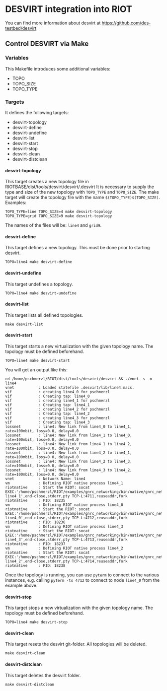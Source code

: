 # DESVIRT integration into RIOT

You can find more information about desvirt at
https://github.com/des-testbed/desvirt

## Control DESVIRT via Make

### Variables

This Makefile introduces some additional variables:
 * TOPO
 * TOPO_SIZE
 * TOPO_TYPE

### Targets

It defines the following targets:
 * desvirt-topology
 * desvirt-define
 * desvirt-undefine
 * desvirt-list
 * desvirt-start
 * desvirt-stop
 * desvirt-clean
 * desvirt-distclean

#### desvirt-topology

This target creates a new topology file in RIOTBASE/dist/tools/desvirt/desvirt/.desvirt
It is necessary to supply the type and size of the new topology with `TOPO_TYPE` and `TOPO_SIZE`.
The make target will create the topology file with the name `$(TOPO_TYPE)$(TOPO_SIZE)`.
Examples:
```
TOPO_TYPE=line TOPO_SIZE=4 make desvirt-topology
TOPO_TYPE=grid TOPO_SIZE=9 make desvirt-topology
```
The names of the files will be: `line4` and `grid9`.

#### desvirt-define

This target defines a new topology. This must be done prior to starting desvirt.
```
TOPO=line4 make desvirt-define
```

#### desvirt-undefine

This target undefines a topology.
```
TOPO=line4 make desvirt-undefine
```

#### desvirt-list

This target lists all defined topologies.
```
make desvirt-list
```

#### desvirt-start

This target starts a new virtualization with the given topology name.
The topology must be defined beforehand.
```
TOPO=line4 make desvirt-start
```

You will get an output like this:
```
cd /home/pschmerzl/RIOT/dist/tools/desvirt/desvirt && ./vnet -s -n line4
vnet           : Loaded statefile .desvirt/lib/line4.macs.
vif            : creating line4_0 for pschmerzl
vif            : Creating tap: line4_0
vif            : creating line4_1 for pschmerzl
vif            : Creating tap: line4_1
vif            : creating line4_2 for pschmerzl
vif            : Creating tap: line4_2
vif            : creating line4_3 for pschmerzl
vif            : Creating tap: line4_3
lossnet        : line4: New link from line4_0 to line4_1, rate=100mbit, loss=0.0, delay=0.0
lossnet        : line4: New link from line4_1 to line4_0, rate=100mbit, loss=0.0, delay=0.0
lossnet        : line4: New link from line4_1 to line4_2, rate=100mbit, loss=0.0, delay=0.0
lossnet        : line4: New link from line4_2 to line4_1, rate=100mbit, loss=0.0, delay=0.0
lossnet        : line4: New link from line4_2 to line4_3, rate=100mbit, loss=0.0, delay=0.0
lossnet        : line4: New link from line4_3 to line4_2, rate=100mbit, loss=0.0, delay=0.0
vnet           : Network Name: line4
vm             : Defining RIOT native process line4_1
riotnative     : Start the RIOT: socat EXEC:'/home/pschmerzl/RIOT/examples/gnrc_networking/bin/native/gnrc_networking.elf line4_1',end-close,stderr,pty TCP-L:4711,reuseaddr,fork
riotnative     : PID: 18235
vm             : Defining RIOT native process line4_0
riotnative     : Start the RIOT: socat EXEC:'/home/pschmerzl/RIOT/examples/gnrc_networking/bin/native/gnrc_networking.elf line4_0',end-close,stderr,pty TCP-L:4712,reuseaddr,fork
riotnative     : PID: 18236
vm             : Defining RIOT native process line4_3
riotnative     : Start the RIOT: socat EXEC:'/home/pschmerzl/RIOT/examples/gnrc_networking/bin/native/gnrc_networking.elf line4_3',end-close,stderr,pty TCP-L:4713,reuseaddr,fork
riotnative     : PID: 18237
vm             : Defining RIOT native process line4_2
riotnative     : Start the RIOT: socat EXEC:'/home/pschmerzl/RIOT/examples/gnrc_networking/bin/native/gnrc_networking.elf line4_2',end-close,stderr,pty TCP-L:4714,reuseaddr,fork
riotnative     : PID: 18238

```

Once the topology is running, you can use `pyterm` to connect to the various
instances, e.g. calling `pyterm -ts 4712` to connect to node `line4_0` from the
example above.

#### desvirt-stop

This target stops a new virtualization with the given topology name.
The topology must be defined beforehand.
```
TOPO=line4 make desvirt-stop
```

#### desvirt-clean

This target resets the desvirt git-folder. All topologies will be deleted.
```
make desvirt-clean
```

#### desvirt-distclean

This target deletes the desvirt folder.
```
make desvirt-distclean
```
